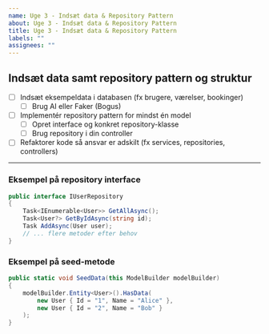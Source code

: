 ```yaml
---
name: Uge 3 - Indsæt data & Repository Pattern
about: Uge 3 - Indsæt data & Repository Pattern
title: Uge 3 - Indsæt data & Repository Pattern
labels: ""
assignees: ""
---
```


## Indsæt data samt repository pattern og struktur

- [ ] Indsæt eksempeldata i databasen (fx brugere, værelser, bookinger)
  - [ ] Brug AI eller Faker (Bogus)
- [ ] Implementér repository pattern for mindst én model
  - [ ] Opret interface og konkret repository-klasse
  - [ ] Brug repository i din controller
- [ ] Refaktorer kode så ansvar er adskilt (fx services, repositories, controllers)

---

### Eksempel på repository interface

```csharp
public interface IUserRepository
{
    Task<IEnumerable<User>> GetAllAsync();
    Task<User?> GetByIdAsync(string id);
    Task AddAsync(User user);
    // ... flere metoder efter behov
}
```

### Eksempel på seed-metode

```csharp
public static void SeedData(this ModelBuilder modelBuilder)
{
    modelBuilder.Entity<User>().HasData(
        new User { Id = "1", Name = "Alice" },
        new User { Id = "2", Name = "Bob" }
    );
}
```
